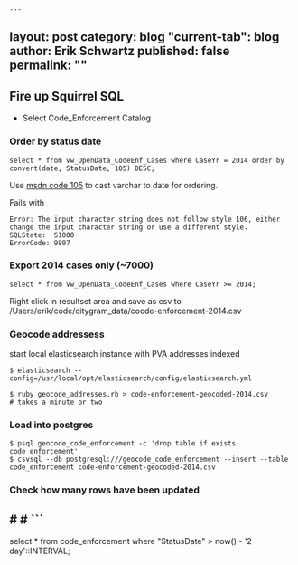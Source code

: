 	---
layout: post
category: blog
"current-tab": blog
author: Erik Schwartz
published: false
permalink: ""
---

## Fire up Squirrel SQL

* Select Code_Enforcement Catalog


### Order by status date

`select * from vw_OpenData_CodeEnf_Cases where CaseYr = 2014 order by convert(date, StatusDate, 105) DESC; `

Use [msdn code 105](http://msdn.microsoft.com/en-us/library/ms187928.aspx) to cast varchar to date for ordering. 

Fails with
```
Error: The input character string does not follow style 106, either change the input character string or use a different style.
SQLState:  S1000
ErrorCode: 9807
```


### Export 2014 cases only (~7000)

`select * from vw_OpenData_CodeEnf_Cases where CaseYr >= 2014;`

Right click in resultset area and save as csv to /Users/erik/code/citygram_data/cocde-enforcement-2014.csv

### Geocode addressess

start local elasticsearch instance with PVA addresses indexed

```
$ elasticsearch --config=/usr/local/opt/elasticsearch/config/elasticsearch.yml
```

```
$ ruby geocode_addresses.rb > code-enforcement-geocoded-2014.csv
# takes a minute or two
```

### Load into postgres


```
$ psql geocode_code_enforcement -c 'drop table if exists code_enforcement'
$ csvsql --db postgresql:///geocode_code_enforcement --insert --table code_enforcement code-enforcement-geocoded-2014.csv
```

### Check how many rows have been updated

## # # ```
select * from code_enforcement where "StatusDate" > now() - '2 day'::INTERVAL;
```